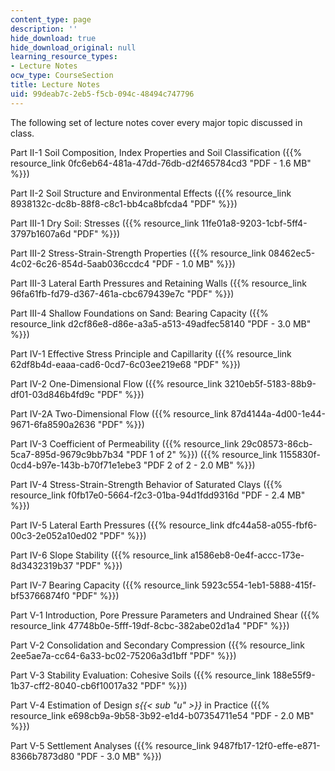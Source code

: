 ```yaml
---
content_type: page
description: ''
hide_download: true
hide_download_original: null
learning_resource_types:
- Lecture Notes
ocw_type: CourseSection
title: Lecture Notes
uid: 99deab7c-2eb5-f5cb-094c-48494c747796
---
```


The following set of lecture notes cover every major topic discussed in class.

Part II-1 Soil Composition, Index Properties and Soil Classification ({{% resource_link 0fc6eb64-481a-47dd-76db-d2f465784cd3 "PDF - 1.6 MB" %}})

Part II-2 Soil Structure and Environmental Effects ({{% resource_link 8938132c-dc8b-88f8-c8c1-bb4ca8bfcda4 "PDF" %}})

Part III-1 Dry Soil: Stresses ({{% resource_link 11fe01a8-9203-1cbf-5ff4-3797b1607a6d "PDF" %}})

Part III-2 Stress-Strain-Strength Properties ({{% resource_link 08462ec5-4c02-6c26-854d-5aab036ccdc4 "PDF - 1.0 MB" %}})

Part III-3 Lateral Earth Pressures and Retaining Walls ({{% resource_link 96fa61fb-fd79-d367-461a-cbc679439e7c "PDF" %}})

Part III-4 Shallow Foundations on Sand: Bearing Capacity ({{% resource_link d2cf86e8-d86e-a3a5-a513-49adfec58140 "PDF - 3.0 MB" %}})

Part IV-1 Effective Stress Principle and Capillarity ({{% resource_link 62df8b4d-eaaa-cad6-0cd7-6c03ee219e68 "PDF" %}})

Part IV-2 One-Dimensional Flow ({{% resource_link 3210eb5f-5183-88b9-df01-03d846b4fd9c "PDF" %}})

Part IV-2A Two-Dimensional Flow ({{% resource_link 87d4144a-4d00-1e44-9671-6fa8590a2636 "PDF" %}})

Part IV-3 Coefficient of Permeability ({{% resource_link 29c08573-86cb-5ca7-895d-9679c9bb7b34 "PDF 1 of 2" %}}) ({{% resource_link 1155830f-0cd4-b97e-143b-b70f71e1ebe3 "PDF 2 of 2 - 2.0 MB" %}})

Part IV-4 Stress-Strain-Strength Behavior of Saturated Clays ({{% resource_link f0fb17e0-5664-f2c3-01ba-94d1fdd9316d "PDF - 2.4 MB" %}})

Part IV-5 Lateral Earth Pressures ({{% resource_link dfc44a58-a055-fbf6-00c3-2e052a10ed02 "PDF" %}})

Part IV-6 Slope Stability ({{% resource_link a1586eb8-0e4f-accc-173e-8d3432319b37 "PDF" %}})

Part IV-7 Bearing Capacity ({{% resource_link 5923c554-1eb1-5888-415f-bf53766874f0 "PDF" %}})

Part V-1 Introduction, Pore Pressure Parameters and Undrained Shear ({{% resource_link 47748b0e-5fff-19df-8cbc-382abe02d1a4 "PDF" %}})

Part V-2 Consolidation and Secondary Compression ({{% resource_link 2ee5ae7a-cc64-6a33-bc02-75206a3d1bff "PDF" %}})

Part V-3 Stability Evaluation: Cohesive Soils ({{% resource_link 188e55f9-1b37-cff2-8040-cb6f10017a32 "PDF" %}})

Part V-4 Estimation of Design _s{{< sub "u" >}}_ in Practice ({{% resource_link e698cb9a-9b58-3b92-e1d4-b07354711e54 "PDF - 2.0 MB" %}})

Part V-5 Settlement Analyses ({{% resource_link 9487fb17-12f0-effe-e871-8366b7873d80 "PDF - 3.0 MB" %}})